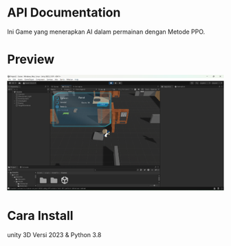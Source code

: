 # API Documentation

Ini Game yang menerapkan AI dalam permainan dengan Metode PPO.


# Preview

![Alt text](https://github.com/bbrsoft/Unity_Ppo_MLAgent_AI-/blob/main/Pengatar%20Paket%20yg%20cermat.png)

# Cara Install

unity 3D Versi 2023 & Python 3.8
